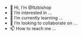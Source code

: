 - 👋 Hi, I’m @Itzbishop
- 👀 I’m interested in ...
- 🌱 I’m currently learning ...
- 💞️ I’m looking to collaborate on ...
- 📫 How to reach me ...

<!---
Itzbishop/Itzbishop is a ✨ special ✨ repository because its `README.md` (this file) appears on your GitHub profile.
You can click the Preview link to take a look at your changes.
--->

